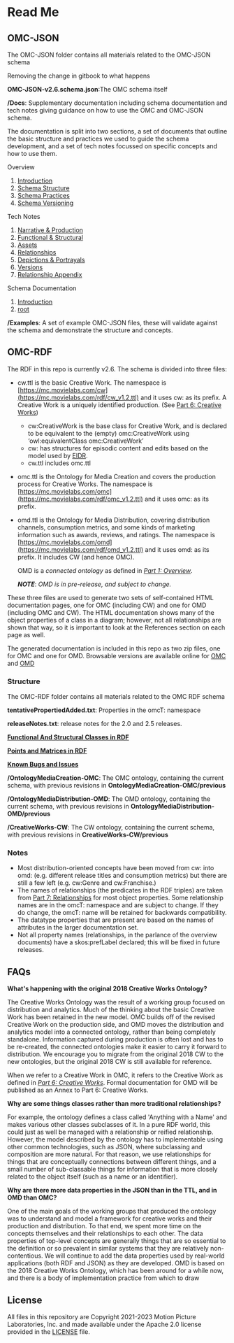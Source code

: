 # Read Me

## OMC-JSON

The OMC-JSON folder contains all materials related to the OMC-JSON schema

Removing the change in gitbook to what happens

**OMC-JSON-v2.6.schema.json**:The OMC schema itself

**/Docs**: Supplementary documentation including schema documentation and tech notes giving guidance on how to use the OMC and OMC-JSON schema.

The documentation is split into two sections, a set of documents that outline the basic structure and practices we used to guide the schema development, and a set of tech notes focussed on specific concepts and how to use them.

Overview

1. [Introduction](OMC-JSON/Docs/Overview/Introduction.md)
2. [Schema Structure](OMC-JSON/Docs/Overview/SchemaStructure.md)
3. [Schema Practices](OMC-JSON/Docs/Overview/SchemaPractices.md)
4. [Schema Versioning](OMC-JSON/Docs/Overview/SchemaVersioning.md)

Tech Notes

1. [Narrative & Production](OMC-JSON/Docs/Tech-Notes/NarrativeProduction.md)
2. [Functional & Structural](OMC-JSON/Docs/Tech-Notes/FunctionalStructural.md)
3. [Assets](OMC-JSON/Docs/Tech-Notes/Assets.md)
4. [Relationships](OMC-JSON/Docs/Tech-Notes/RelationshipContext.md)
5. [Depictions & Portrayals](OMC-JSON/Docs/Tech-Notes/DepictionPortrayal.md)
6. [Versions](OMC-JSON/Docs/Tech-Notes/Version.md)
7. [Relationship Appendix](OMC-JSON/Docs/Tech-Notes/RelationshipAppendix.md)

Schema Documentation

1. [Introduction](OMC-JSON/Docs/Schema/Introduction.md)
2. [root](OMC-JSON/Docs/Schema/core/root.md)

**/Examples**: A set of example OMC-JSON files, these will validate against the schema and demonstrate the structure and concepts.

## OMC-RDF

The RDF in this repo is currently v2.6. The schema is divided into three files:

* cw.ttl is the basic Creative Work. The namespace is [https://mc.movielabs.com/cw](https://mc.movielabs.com/rdf/cw_v1.2.ttl) and it uses cw: as its prefix. A Creative Work is a uniquely identified production. (See [Part 6: Creative Works](https://mc.movielabs.com/docs/ontology/creative-works/introduction))
  * cw:CreativeWork is the base class for Creative Work, and is declared to be equivalent to the (empty) omc:CreativeWork using ‘owl:equivalentClass omc:CreativeWork’
  * cw: has structures for episodic content and edits based on the model used by [EIDR](https://www.eidr.org/technology/).
  * cw.ttl includes omc.ttl
* omc.ttl is the Ontology for Media Creation and covers the production process for Creative Works. The namespace is [https://mc.movielabs.com/omc](https://mc.movielabs.com/rdf/omc_v1.2.ttl) and it uses omc: as its prefix.
*   omd.ttl is the Ontology for Media Distribution, covering distribution channels, consumption metrics, and some kinds of marketing information such as awards, reviews, and ratings. The namespace is [https://mc.movielabs.com/omd](https://mc.movielabs.com/rdf/omd_v1.2.ttl) and it uses omd: as its prefix. It includes CW (and hence OMC).

    OMD is a _connected ontology_ as defined in [_Part 1: Overview_](https://mc.movielabs.com/docs/ontology/overview/introduction).

    _**NOTE**_: _OMD is in pre-release, and subject to change._

These three files are used to generate two sets of self-contained HTML documentation pages, one for OMC (including CW) and one for OMD (including OMC and CW). The HTML documentation shows many of the object properties of a class in a diagram; however, not all relationships are shown that way, so it is important to look at the References section on each page as well.

The generated documentation is included in this repo as two zip files, one for OMC and one for OMD. Browsable versions are available online for [OMC](https://movielabs.com/prodtech/omc/v2.0/omcDoc/) and [OMD](https://movielabs.com/prodtech/omc/v2.0/omdDoc/)

### Structure

The OMC-RDF folder contains all materials related to the OMC RDF schema

**tentativePropertiedAdded.txt**: Properties in the omcT: namespace

**releaseNotes.txt**: release notes for the 2.0 and 2.5 releases.

[**Functional And Structural Classes in RDF**](OMC-RDF/RDFFunctionalStructural.md)

[**Points and Matrices in RDF**](OMC-RDF/RDFPointMatrix.md)

[**Known Bugs and Issues**](OMC-RDF/KnownBugsIssues.md)

**/OntologyMediaCreation-OMC**: The OMC ontology, containing the current schema, with previous revisions in **OntologyMediaCreation-OMC/previous**

**/OntologyMediaDistribution-OMD**: The OMD ontology, containing the current schema, with previous revisions in **OntologyMediaDistribution-OMD/previous**

**/CreativeWorks-CW**: The CW ontology, containing the current schema, with previous revisions in **CreativeWorks-CW/previous**

### Notes

* Most distribution-oriented concepts have been moved from cw: into omd: (e.g. different release titles and consumption metrics) but there are still a few left (e.g. cw:Genre and cw:Franchise.)
* The names of relationships (the predicates in the RDF triples) are taken from [Part 7: Relationships](https://mc.movielabs.com/docs/ontology/relationships/introduction) for most object properties. Some relationship names are in the omcT: namespace and are subject to change. If they do change, the omcT: name will be retained for backwards compatibility.
* The datatype properties that are present are based on the names of attributes in the larger documentation set.
* Not all property names (relationships, in the parlance of the overview documents) have a skos:prefLabel declared; this will be fixed in future releases.

## **FAQs**

**What's happening with the original 2018 Creative Works Ontology?**

The Creative Works Ontology was the result of a working group focused on distribution and analytics. Much of the thinking about the basic Creative Work has been retained in the new model. OMC builds off of the revised Creative Work on the production side, and OMD moves the distribution and analytics model into a connected ontology, rather than being completely standalone. Information captured during production is often lost and has to be re-created, the connected ontologies make it easier to carry it forward to distribution. We encourage you to migrate from the original 2018 CW to the new ontologies, but the original 2018 CW is still available for reference.

When we refer to a Creative Work in OMC, it refers to the Creative Work as defined in [_Part 6: Creative Works_](https://mc.movielabs.com/docs/ontology/creative-works/introduction). Formal documentation for OMD will be published as an Annex to Part 6: Creative Works.

**Why are some things classes rather than more traditional relationships?**

For example, the ontology defines a class called 'Anything with a Name' and makes various other classes subclasses of it. In a pure RDF world, this could just as well be managed with a relationship or reified relationship. However, the model described by the ontology has to implementable using other common technologies, such as JSON, where subclassing and composition are more natural. For that reason, we use relationships for things that are conceptually connections between different things, and a small number of sub-classable things for information that is more closely related to the object itself (such as a name or an identifier).

**Why are there more data properties in the JSON than in the TTL, and in OMD than OMC?**

One of the main goals of the working groups that produced the ontology was to understand and model a framework for creative works and their production and distribution. To that end, we spent more time on the concepts themselves and their relationships to each other. The data properties of top-level concepts are generally things that are so essential to the definition or so prevalent in similar systems that they are relatively non-contentious. We will continue to add the data properties used by real-world applications (both RDF and JSON) as they are developed. OMD is based on the 2018 Creative Works Ontology, which has been around for a while now, and there is a body of implementation practice from which to draw

## License

All files in this repository are Copyright 2021-2023 Motion Picture Laboratories, Inc. and made available under the Apache 2.0 license provided in the [LICENSE](LICENSE.txt) file.
